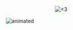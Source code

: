 
ㅤㅤㅤㅤㅤㅤㅤㅤㅤㅤㅤㅤㅤㅤㅤㅤㅤㅤㅤㅤㅤㅤㅤㅤㅤㅤㅤ![<3](https://komarev.com/ghpvc/?username=galswees&color=9d81ba)
<p align="center">
<img src=https://github.com/user-attachments/assets/c3461ce0-614a-4275-bb62-eb89c38a2f97 alt="animated" />
</p> 





